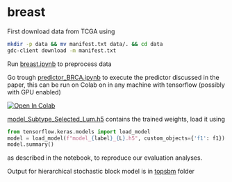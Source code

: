 # breast
First download data from TCGA using

```bash
mkdir -p data && mv manifest.txt data/. && cd data
gdc-client download -m manifest.txt
```
Run [breast.ipynb](breast.ipynb) to preprocess data

Go trough [predictor_BRCA.ipynb](predictor_BRCA.ipynb) to execute the predictor discussed in the paper, this can be run on Colab on in any machine with tensorflow (possibly with GPU enabled)

[![Open In Colab](https://colab.research.google.com/assets/colab-badge.svg)](https://drive.google.com/file/d/1Rhg4Wpx80OpP-t9c7Nb6W1DioZhy_kZ6/view?usp=sharing)

[model_Subtype_Selected_Lum.h5](model_Subtype_Selected_Lum.h5) contains the trained weights, load it using
```python
from tensorflow.keras.models import load_model
model = load_model(f"model_{label}_{L}.h5", custom_objects={'f1': f1})
model.summary()
```
as described in the notebook, to reproduce our evaluation analyses.

Output for hierarchical stochastic block model is in [topsbm](topsbm) folder
